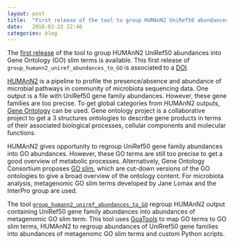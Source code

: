 ```yaml
---
layout: post
title:  "First release of the tool to group HUMAnN2 UniRef50 abundances into Gene Ontology (GO) slim terms"
date:   2016-02-22 22:40
categories: blog
---
```


The [first release](https://github.com/ASaiM/group_humann2_uniref_abundances_to_GO/releases/tag/v1.0.0) of the tool to group HUMAnN2 UniRef50 abundances into Gene Ontology (GO) slim terms is available. This first release of `group_humann2_uniref_abundances_to_GO` is associated to a [DOI](https://zenodo.org/badge/latestdoi/19862/ASaiM/group_humann2_uniref_abundances_to_GO).

[HUMAnN2](http://huttenhower.sph.harvard.edu/humann2) is a pipeline to profile the presence/absence and abundance of microbial pathways in community of microbiota sequencing data. One output is a file with UniRef50 gene family abundances. However, these gene families are too precise. To get global categories from HUMAnN2 outputs, [Gene Ontology](http://geneontology.org/) can be used. Gene ontology project is a collaborative project to get a 3 structures ontologies to describe gene products in terms of their associated biological processes, cellular components and molecular functions. 

HUMAnN2 gives opportunity to regroup UniRef50 gene family abundances into GO abundances. However, these GO terms are still too precise to get a good overview of metabolic processes. Alternatively, Gene Ontology Consortium proposes [GO slim](http://geneontology.org/page/go-slim-and-subset-guide), which are cut-down versions of the GO ontologies to give a broad overview of the ontology content. For microbiota analysis, metagenomic GO slim terms developed by Jane Lomax and the InterPro group are used.

The tool [`group_humann2_uniref_abundances_to_GO`](https://github.com/ASaiM/group_humann2_uniref_abundances_to_GO>) regroup HUMAnN2 output containing UniRef50 gene family abundances into abundances of metagenomic GO slim term. This tool uses [GoaTools](https://github.com/tanghaibao/goatools) to map GO terms to GO slim terms, HUMAnN2 to regroup abundances of UniRref50 gene families into abundances of metagenomc GO slim terms and custom Python scripts.
